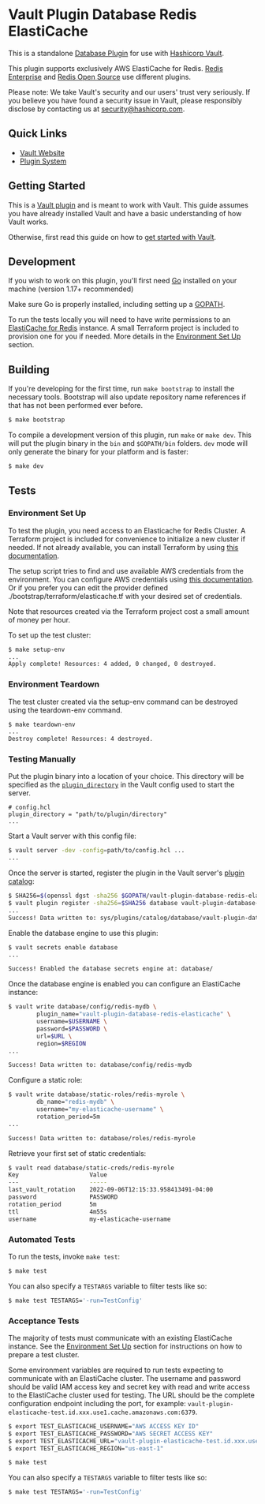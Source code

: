 # Vault Plugin Database Redis ElastiCache

This is a standalone [Database Plugin](https://www.vaultproject.io/docs/secrets/databases) for use with [Hashicorp
Vault](https://www.github.com/hashicorp/vault).

This plugin supports exclusively AWS ElastiCache for Redis. [Redis Enterprise](https://github.com/RedisLabs/vault-plugin-database-redis-enterprise) 
and [Redis Open Source](https://github.com/fhitchen/vault-plugin-database-redis) use different plugins.

Please note: We take Vault's security and our users' trust very seriously. If
you believe you have found a security issue in Vault, please responsibly
disclose by contacting us at [security@hashicorp.com](mailto:security@hashicorp.com).


## Quick Links

- [Vault Website](https://www.vaultproject.io)
- [Plugin System](https://www.vaultproject.io/docs/plugins)


## Getting Started

This is a [Vault plugin](https://www.vaultproject.io/docs/plugins)
and is meant to work with Vault. This guide assumes you have already installed
Vault and have a basic understanding of how Vault works.

Otherwise, first read this guide on how to [get started with
Vault](https://www.vaultproject.io/intro/getting-started/install.html).


## Development

If you wish to work on this plugin, you'll first need
[Go](https://www.golang.org) installed on your machine (version 1.17+ recommended)

Make sure Go is properly installed, including setting up a [GOPATH](https://golang.org/doc/code.html#GOPATH).

To run the tests locally you will need to have write permissions to an [ElastiCache for Redis](https://aws.amazon.com/elasticache/redis/) instance. 
A small Terraform project is included to provision one for you if needed. More details in the [Environment Set Up](#environment-set-up) section.

## Building

If you're developing for the first time, run `make bootstrap` to install the
necessary tools. Bootstrap will also update repository name references if that
has not been performed ever before.

```sh
$ make bootstrap
```

To compile a development version of this plugin, run `make` or `make dev`.
This will put the plugin binary in the `bin` and `$GOPATH/bin` folders. `dev`
mode will only generate the binary for your platform and is faster:

```sh
$ make dev
```

## Tests

### Environment Set Up

To test the plugin, you need access to an Elasticache for Redis Cluster. 
A Terraform project is included for convenience to initialize a new cluster if needed.
If not already available, you can install Terraform by using [this documentation](https://docs.aws.amazon.com/cli/latest/userguide/cli-configure-files.html).

The setup script tries to find and use available AWS credentials from the environment. You can configure AWS credentials using [this documentation](https://docs.aws.amazon.com/cli/latest/userguide/cli-configure-files.html).
Or if you prefer you can edit the provider defined ./bootstrap/terraform/elasticache.tf with your desired set of credentials.

Note that resources created via the Terraform project cost a small amount of money per hour.

To set up the test cluster:

```sh
$ make setup-env
...
Apply complete! Resources: 4 added, 0 changed, 0 destroyed.
```

### Environment Teardown

The test cluster created via the setup-env command can be destroyed using the teardown-env command.

```sh
$ make teardown-env
...
Destroy complete! Resources: 4 destroyed.
```

### Testing Manually

Put the plugin binary into a location of your choice. This directory
will be specified as the [`plugin_directory`](https://www.vaultproject.io/docs/configuration#plugin_directory)
in the Vault config used to start the server.

```hcl
# config.hcl
plugin_directory = "path/to/plugin/directory"
...
```

Start a Vault server with this config file:

```sh
$ vault server -dev -config=path/to/config.hcl ...
...
```

Once the server is started, register the plugin in the Vault server's [plugin catalog](https://www.vaultproject.io/docs/plugins/plugin-architecture#plugin-catalog):

```sh
$ SHA256=$(openssl dgst -sha256 $GOPATH/vault-plugin-database-redis-elasticache | cut -d ' ' -f2)
$ vault plugin register -sha256=$SHA256 database vault-plugin-database-redis-elasticache
...
Success! Data written to: sys/plugins/catalog/database/vault-plugin-database-redis-elasticache
```

Enable the database engine to use this plugin:

```sh
$ vault secrets enable database
...

Success! Enabled the database secrets engine at: database/
```

Once the database engine is enabled you can configure an ElastiCache instance:

```sh
$ vault write database/config/redis-mydb \
        plugin_name="vault-plugin-database-redis-elasticache" \
        username=$USERNAME \
        password=$PASSWORD \
        url=$URL \
        region=$REGION
...

Success! Data written to: database/config/redis-mydb
```

Configure a static role:

```sh
$ vault write database/static-roles/redis-myrole \
        db_name="redis-mydb" \
        username="my-elasticache-username" \
        rotation_period=5m
...

Success! Data written to: database/roles/redis-myrole
```

Retrieve your first set of static credentials:

```sh
$ vault read database/static-creds/redis-myrole
Key                    Value
---                    -----
last_vault_rotation    2022-09-06T12:15:33.958413491-04:00
password               PASSWORD
rotation_period        5m
ttl                    4m55s
username               my-elasticache-username
```


### Automated Tests

To run the tests, invoke `make test`:

```sh
$ make test
```

You can also specify a `TESTARGS` variable to filter tests like so:

```sh
$ make test TESTARGS='-run=TestConfig'
```

### Acceptance Tests

The majority of tests must communicate with an existing ElastiCache instance. See the [Environment Set Up](#environment-set-up) section for instructions on how to prepare a test cluster.

Some environment variables are required to run tests expecting to communicate with an ElastiCache cluster. 
The username and password should be valid IAM access key and secret key with read and write access to the ElastiCache cluster used for testing. The URL should be the complete configuration endpoint including the port, for example: `vault-plugin-elasticache-test.id.xxx.use1.cache.amazonaws.com:6379`.

```sh
$ export TEST_ELASTICACHE_USERNAME="AWS ACCESS KEY ID"
$ export TEST_ELASTICACHE_PASSWORD="AWS SECRET ACCESS KEY"
$ export TEST_ELASTICACHE_URL="vault-plugin-elasticache-test.id.xxx.use1.cache.amazonaws.com:6379"
$ export TEST_ELASTICACHE_REGION="us-east-1"

$ make test
```

You can also specify a `TESTARGS` variable to filter tests like so:

```sh
$ make test TESTARGS='-run=TestConfig'
```